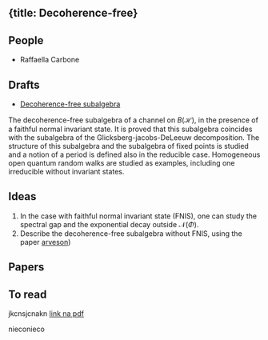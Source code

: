 {title: Decoherence-free}
---
## People

* Raffaella Carbone

## Drafts

* [Decoherence-free subalgebra](/static/pdf/nejake.pdf)

The decoherence-free subalgebra of a channel on $B(\mathcal H)$, in the presence of a faithful normal  invariant state. It is proved that this subalgebra coincides with the subalgebra of the Glicksberg-jacobs-DeLeeuw decomposition. The structure of this subalgebra and the subalgebra of fixed points is studied and a notion of a period is defined also in the reducible case. Homogeneous open quantum random walks are studied as examples, including one irreducible without invariant states.

## Ideas

1. In the case with faithful normal  invariant state (FNIS), one can study the spectral gap and the exponential decay outside 
$\mathcal N(\Phi)$.
1. Describe the decoherence-free subalgebra without FNIS, using the paper [arveson](/static/pdf/nejake.pdf))
 
## Papers

## To read


jkcnsjcnakn [link na pdf](/static/pdf/nejake.pdf)

nieconieco